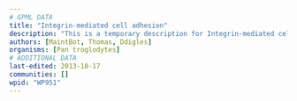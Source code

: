 ```yaml
---
# GPML DATA
title: "Integrin-mediated cell adhesion"
description: "This is a temporary description for Integrin-mediated cell adhesion"
authors: [MaintBot, Thomas, Ddigles]
organisms: [Pan troglodytes]
# ADDITIONAL DATA
last-edited: 2013-10-17
communities: []
wpid: "WP951"
---
```

